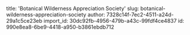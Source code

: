 title: 'Botanical Wilderness Appreciation Society'
slug: botanical-wilderness-appreciation-society
author: 7328c14f-7ec2-4511-a24d-29a1c5ce23eb
import_id: 30dc92fb-4956-479b-a43c-99fdf4ce4837
id: 990e8ea8-6be9-4418-a950-b3861ebdb712
